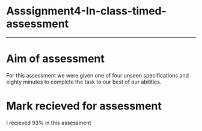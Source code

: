 # Asssignment4-In-class-timed-assessment
--------------------------------------------------------

<h1> Aim of assessment </h1>
For this assessment we were given one of four unseen specifications and eighty minutes to complete the task to our best of our abilities.


<h1> Mark recieved for assessment </h1>
I recieved 93% in this assessment
